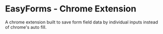 # EasyForms - Chrome Extension

A chrome extension built to save form field data by individual inputs instead of chrome's auto fill.

